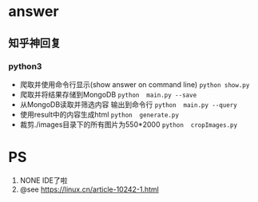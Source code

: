 # answer

## 知乎神回复

### python3
* 爬取并使用命令行显示(show answer on command line)
```python show.py```
* 爬取并将结果存储到MongoDB
```python  main.py --save```
* 从MongoDB读取并筛选内容 输出到命令行
```python  main.py --query```
* 使用result中的内容生成html
```python  generate.py```
* 裁剪./images目录下的所有图片为550*2000
```python  cropImages.py```

# PS
1. NONE IDE了啦
2. @see https://linux.cn/article-10242-1.html
